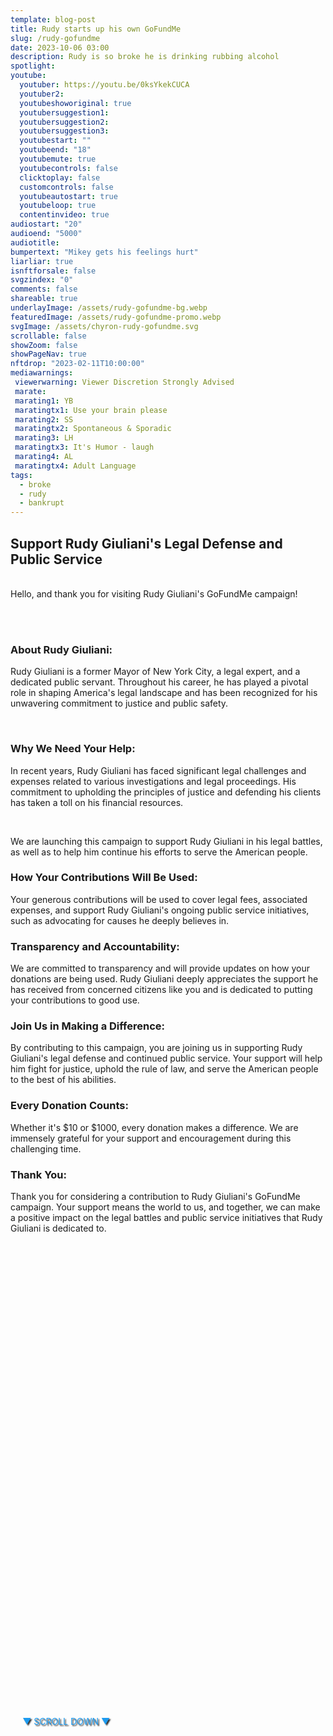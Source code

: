```yaml
---
template: blog-post
title: Rudy starts up his own GoFundMe
slug: /rudy-gofundme
date: 2023-10-06 03:00
description: Rudy is so broke he is drinking rubbing alcohol
spotlight:
youtube:
  youtuber: https://youtu.be/0ksYkekCUCA
  youtuber2: 
  youtubeshoworiginal: true
  youtubersuggestion1:
  youtubersuggestion2:
  youtubersuggestion3:
  youtubestart: ""
  youtubeend: "18"
  youtubemute: true
  youtubecontrols: false
  clicktoplay: false
  customcontrols: false
  youtubeautostart: true
  youtubeloop: true
  contentinvideo: true
audiostart: "20"
audioend: "5000"
audiotitle: 
bumpertext: "Mikey gets his feelings hurt"
liarliar: true
isnftforsale: false
svgzindex: "0"
comments: false 
shareable: true
underlayImage: /assets/rudy-gofundme-bg.webp
featuredImage: /assets/rudy-gofundme-promo.webp
svgImage: /assets/chyron-rudy-gofundme.svg
scrollable: false
showZoom: false
showPageNav: true
nftdrop: "2023-02-11T10:00:00"
mediawarnings:
 viewerwarning: Viewer Discretion Strongly Advised
 marate: 
 marating1: YB
 maratingtx1: Use your brain please
 marating2: SS
 maratingtx2: Spontaneous & Sporadic
 marating3: LH
 maratingtx3: It's Humor - laugh
 marating4: AL
 maratingtx4: Adult Language
tags:
  - broke
  - rudy
  - bankrupt
---
```


<div style="position:absolute; top:70vh; text-shadow:2px 2px 2px #333; color:#1D9BF0 !important; padding-left:2vw; animation:fadeout 4s forwards; animation-delay:4s;">
▼ SCROLL DOWN ▼
</div>

<div class="contentinside" style="position:relative; z-index:0; min-width:50%; height:auto;  padding:0; left:0; border:0px solid yellow; text-align:center;">

<!-- <marquee
  direction="left"
  width=""
  height="200"
  behavior=""
  scrolldelay=""
  scrollamount=""
  loop="-1"
  style="position:absolute; z-index:1; min-width:50%; height:auto;  padding:0; top:82%; left:0; border:0px solid yellow; text-align:center; color:#000;">
  "I'm starting to think Trump stiffed me and I don't know what to do" He still owes me over seven thousand dollars for pillows, as he claims he was told by Trump to "order lots and lots of pillows as Mar-A-Lago patrons would love them".
  </marquee> -->

<!-- <object class="" style="height:auto; border:0px solid red;" class="" id="svg1" data="/assets/MyPillowGuy-4.svg" type="image/svg+xml" alt="animated content" title="animated content" ></object> -->
</div>




<div class="contentbody" style="position:relative; top:; z-index:; border:px solid blue; height:100%; margin-top:1%; text-align:left">


## Support Rudy Giuliani's Legal Defense and Public Service

<br />
Hello, and thank you for visiting Rudy Giuliani's GoFundMe campaign!

<br /><br />

### About Rudy Giuliani:

Rudy Giuliani is a former Mayor of New York City, a legal expert, and a dedicated public servant. Throughout his career, he has played a pivotal role in shaping America's legal landscape and has been recognized for his unwavering commitment to justice and public safety.

<br />

### Why We Need Your Help:

In recent years, Rudy Giuliani has faced significant legal challenges and expenses related to various investigations and legal proceedings. His commitment to upholding the principles of justice and defending his clients has taken a toll on his financial resources.

<br />

We are launching this campaign to support Rudy Giuliani in his legal battles, as well as to help him continue his efforts to serve the American people.


### How Your Contributions Will Be Used:
Your generous contributions will be used to cover legal fees, associated expenses, and support Rudy Giuliani's ongoing public service initiatives, such as advocating for causes he deeply believes in.

### Transparency and Accountability:
We are committed to transparency and will provide updates on how your donations are being used. Rudy Giuliani deeply appreciates the support he has received from concerned citizens like you and is dedicated to putting your contributions to good use.

### Join Us in Making a Difference:
By contributing to this campaign, you are joining us in supporting Rudy Giuliani's legal defense and continued public service. Your support will help him fight for justice, uphold the rule of law, and serve the American people to the best of his abilities.

### Every Donation Counts:
Whether it's $10 or $1000, every donation makes a difference. We are immensely grateful for your support and encouragement during this challenging time.


### Thank You:
Thank you for considering a contribution to Rudy Giuliani's GoFundMe campaign. Your support means the world to us, and together, we can make a positive impact on the legal battles and public service initiatives that Rudy Giuliani is dedicated to.





</div>
